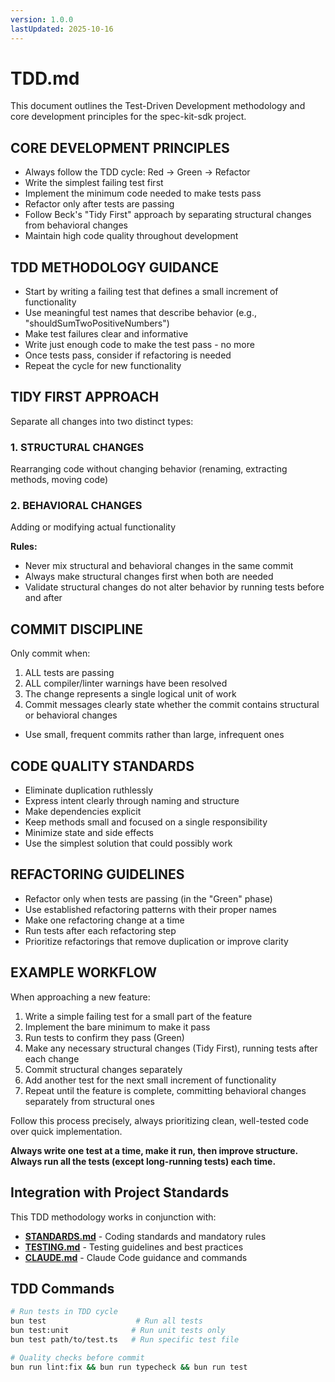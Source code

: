 ```yaml
---
version: 1.0.0
lastUpdated: 2025-10-16
---
```


# TDD.md

This document outlines the Test-Driven Development methodology and core development principles for the spec-kit-sdk project.

## CORE DEVELOPMENT PRINCIPLES

- Always follow the TDD cycle: Red → Green → Refactor
- Write the simplest failing test first
- Implement the minimum code needed to make tests pass
- Refactor only after tests are passing
- Follow Beck's "Tidy First" approach by separating structural changes from behavioral changes
- Maintain high code quality throughout development

## TDD METHODOLOGY GUIDANCE

- Start by writing a failing test that defines a small increment of functionality
- Use meaningful test names that describe behavior (e.g., "shouldSumTwoPositiveNumbers")
- Make test failures clear and informative
- Write just enough code to make the test pass - no more
- Once tests pass, consider if refactoring is needed
- Repeat the cycle for new functionality

## TIDY FIRST APPROACH

Separate all changes into two distinct types:

### 1. STRUCTURAL CHANGES

Rearranging code without changing behavior (renaming, extracting methods, moving code)

### 2. BEHAVIORAL CHANGES

Adding or modifying actual functionality

**Rules:**

- Never mix structural and behavioral changes in the same commit
- Always make structural changes first when both are needed
- Validate structural changes do not alter behavior by running tests before and after

## COMMIT DISCIPLINE

Only commit when:

1. ALL tests are passing
2. ALL compiler/linter warnings have been resolved
3. The change represents a single logical unit of work
4. Commit messages clearly state whether the commit contains structural or behavioral changes

- Use small, frequent commits rather than large, infrequent ones

## CODE QUALITY STANDARDS

- Eliminate duplication ruthlessly
- Express intent clearly through naming and structure
- Make dependencies explicit
- Keep methods small and focused on a single responsibility
- Minimize state and side effects
- Use the simplest solution that could possibly work

## REFACTORING GUIDELINES

- Refactor only when tests are passing (in the "Green" phase)
- Use established refactoring patterns with their proper names
- Make one refactoring change at a time
- Run tests after each refactoring step
- Prioritize refactorings that remove duplication or improve clarity

## EXAMPLE WORKFLOW

When approaching a new feature:

1. Write a simple failing test for a small part of the feature
2. Implement the bare minimum to make it pass
3. Run tests to confirm they pass (Green)
4. Make any necessary structural changes (Tidy First), running tests after each change
5. Commit structural changes separately
6. Add another test for the next small increment of functionality
7. Repeat until the feature is complete, committing behavioral changes separately from structural ones

Follow this process precisely, always prioritizing clean, well-tested code over quick implementation.

**Always write one test at a time, make it run, then improve structure. Always run all the tests (except long-running tests) each time.**

## Integration with Project Standards

This TDD methodology works in conjunction with:

- **[STANDARDS.md](./STANDARDS.md)** - Coding standards and mandatory rules
- **[TESTING.md](./TESTING.md)** - Testing guidelines and best practices
- **[CLAUDE.md](./CLAUDE.md)** - Claude Code guidance and commands

## TDD Commands

```bash
# Run tests in TDD cycle
bun test                    # Run all tests
bun test:unit              # Run unit tests only
bun test path/to/test.ts   # Run specific test file

# Quality checks before commit
bun run lint:fix && bun run typecheck && bun run test
```
